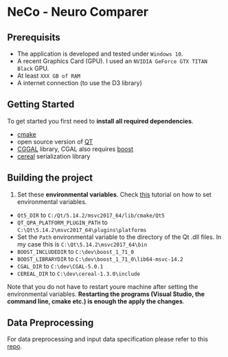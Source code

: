 # NeCo - Neuro Comparer

## Prerequisits
* The application is developed and tested under `Windows 10`.
* A recent Graphics Card (GPU). I used an `NVIDIA GeForce GTX TITAN Black` GPU. 
* At least `XXX GB of RAM`
* A internet connection (to use the D3 library)

## Getting Started
To get started you first need to **install all required dependencies**.
* [cmake](https://cmake.org/)
* open source version of [QT](https://www.qt.io/download-open-source?hsCtaTracking=9f6a2170-a938-42df-a8e2-a9f0b1d6cdce%7C6cb0de4f-9bb5-4778-ab02-bfb62735f3e5)
* [CGGAL](https://www.cgal.org/download.html) library, CGAL also requires [boost](https://www.boost.org/)
* [cereal](https://uscilab.github.io/cereal/) serialization library

## Building the project
1. Set these **environmental variables**. Check [this](https://www.youtube.com/watch?v=bEroNNzqlF4) tutorial on how to set environmental variables. 
* `Qt5_DIR` to `C:/Qt/5.14.2/msvc2017_64/lib/cmake/Qt5`
* `QT_QPA_PLATFORM_PLUGIN_PATH` to `C:\Qt\5.14.2\msvc2017_64\plugins\platforms`
* Set the `Path` environmental variable to the directory of the Qt .dll files. In my case this is `C:\Qt\5.14.2\msvc2017_64\bin`
* `BOOST_INCLUDEDIR` to `C:\dev\boost_1_71_0`
* `BOOST_LIBRARYDIR` to `C:\dev\boost_1_71_0\lib64-msvc-14.2`
* `CGAL_DIR` to `C:\dev\CGAL-5.0.1`
* `CEREAL_DIR` to `C:\dev\cereal-1.3.0\include`


Note that you do not have to restart youre machine after setting the environmental variables. **Restarting the programs (Visual Studio, the command line, cmake etc.) is enough the apply the changes**.  

## Data Preprocessing
For data preprocessing and input data specification please refer to this [repo](https://github.com/jakobtroidl/neco_convert). 




